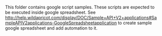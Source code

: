 This folder contains google script samples. These scripts are expected to be executed inside google spreadsheet.
See http://help.wildapricot.com/display/DOC/Sample+API+V2+applications#SampleAPIV2applications-GoogleSpreadsheetapplication to create sample google spreadsheet and add automation to it.